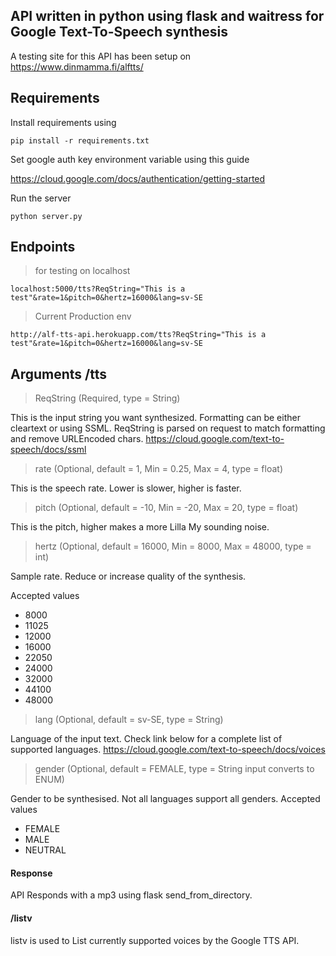 ## API written in python using flask and waitress for Google Text-To-Speech synthesis

A testing site for this API has been setup on https://www.dinmamma.fi/alftts/

## Requirements
Install requirements using 

`pip install -r requirements.txt`

Set google auth key environment variable using this guide

https://cloud.google.com/docs/authentication/getting-started

Run the server

`python server.py`



## Endpoints

> for testing on localhost

`localhost:5000/tts?ReqString="This is a test"&rate=1&pitch=0&hertz=16000&lang=sv-SE`

> Current Production env 

`http://alf-tts-api.herokuapp.com/tts?ReqString="This is a test"&rate=1&pitch=0&hertz=16000&lang=sv-SE`

## Arguments /tts 

> ReqString (Required, type = String)

This is the input string you want synthesized. Formatting can be either cleartext or using SSML. ReqString is parsed on request to match formatting and remove URLEncoded chars.
https://cloud.google.com/text-to-speech/docs/ssml

> rate (Optional, default = 1, Min = 0.25, Max = 4, type = float)

This is the speech rate. Lower is slower, higher is faster. 

> pitch (Optional, default =  -10, Min = -20, Max = 20, type = float)

This is the pitch, higher makes a more Lilla My sounding noise.

> hertz (Optional, default = 16000, Min = 8000, Max = 48000, type = int)

Sample rate. Reduce or increase quality of the synthesis.

Accepted values
- 8000
- 11025
- 12000
- 16000
- 22050
- 24000
- 32000
- 44100
- 48000

> lang (Optional, default = sv-SE, type = String)

Language of the input text. Check link below for a complete list of supported languages.
https://cloud.google.com/text-to-speech/docs/voices

> gender (Optional, default = FEMALE, type = String input converts to ENUM)

Gender to be synthesised. Not all languages support all genders. 
Accepted values
- FEMALE
- MALE
- NEUTRAL

#### Response

API Responds with a mp3 using flask send_from_directory. 

#### /listv

listv is used to List currently supported voices by the Google TTS API.